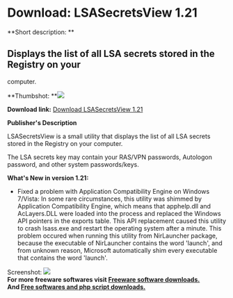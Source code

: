 # Download: LSASecretsView 1.21

**Short description: **

## Displays the list of all LSA secrets stored in the Registry on your
computer.

  
**Thumbshot: **![](http://www.freewarefiles.com/screenshot/ns_lsasecretsview_md.gif)   
  
**Download link:** [Download LSASecretsView 1.21](http://freesoftwares.boysofts.com/LSASecretsView_program_23792.html)  
  

**Publisher's Description**  
  

LSASecretsView is a small utility that displays the list of all LSA secrets
stored in the Registry on your computer.

The LSA secrets key may contain your RAS/VPN passwords, Autologon password,
and other system passwords/keys.

**What's New in version 1.21:**

  * Fixed a problem with Application Compatibility Engine on Windows 7/Vista: In some rare circumstances, this utility was shimmed by Application Compatibility Engine, which means that apphelp.dll and AcLayers.DLL were loaded into the process and replaced the Windows API pointers in the exports table. This API replacement caused this utility to crash lsass.exe and restart the operating system after a minute. This problem occured when running this utility from NirLauncher package, because the executable of NirLauncher contains the word 'launch', and from unknown reason, Microsoft automatically shim every executable that contains the word 'launch'. 

  
  
Screenshot: ![](http://www.freewarefiles.com/screenshot/ns_lsasecretsview.gif)  
**For more freeware softwares visit [Freeware software downloads.](http://freesoftwares.boysofts.com/)**   
**And [Free softwares and php script downloads.](http://www.boysofts.com/)**

